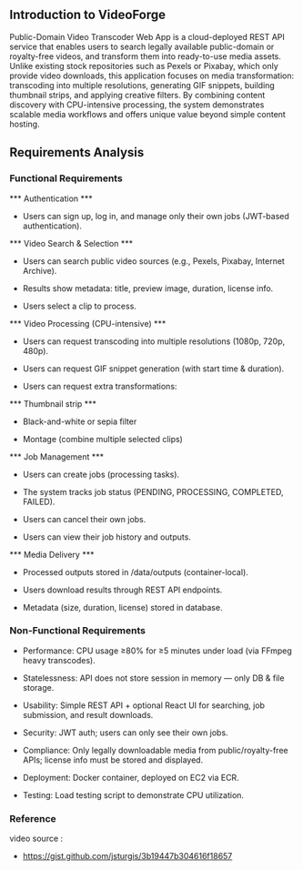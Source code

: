 ## Introduction to VideoForge

Public-Domain Video Transcoder Web App is a cloud-deployed REST API service that enables users to search legally available public-domain or royalty-free videos, and transform them into ready-to-use media assets. Unlike existing stock repositories such as Pexels or Pixabay, which only provide video downloads, this application focuses on media transformation: transcoding into multiple resolutions, generating GIF snippets, building thumbnail strips, and applying creative filters. By combining content discovery with CPU-intensive processing, the system demonstrates scalable media workflows and offers unique value beyond simple content hosting.

## Requirements Analysis

### Functional Requirements

***  Authentication *** 
- Users can sign up, log in, and manage only their own jobs (JWT-based authentication).

*** Video Search & Selection ***

- Users can search public video sources (e.g., Pexels, Pixabay, Internet Archive).

- Results show metadata: title, preview image, duration, license info.

- Users select a clip to process.

*** Video Processing (CPU-intensive) ***

- Users can request transcoding into multiple resolutions (1080p, 720p, 480p).

- Users can request GIF snippet generation (with start time & duration).

- Users can request extra transformations:

*** Thumbnail strip ***

- Black-and-white or sepia filter

- Montage (combine multiple selected clips)

*** Job Management ***

- Users can create jobs (processing tasks).

- The system tracks job status (PENDING, PROCESSING, COMPLETED, FAILED).

- Users can cancel their own jobs.

- Users can view their job history and outputs.

*** Media Delivery ***

- Processed outputs stored in /data/outputs (container-local).

- Users download results through REST API endpoints.

- Metadata (size, duration, license) stored in database.

### Non-Functional Requirements

- Performance: CPU usage ≥80% for ≥5 minutes under load (via FFmpeg heavy transcodes).

- Statelessness: API does not store session in memory — only DB & file storage.

- Usability: Simple REST API + optional React UI for searching, job submission, and result downloads.

- Security: JWT auth; users can only see their own jobs.

- Compliance: Only legally downloadable media from public/royalty-free APIs; license info must be stored and displayed.

- Deployment: Docker container, deployed on EC2 via ECR.

- Testing: Load testing script to demonstrate CPU utilization.


### Reference

 video source :
- https://gist.github.com/jsturgis/3b19447b304616f18657